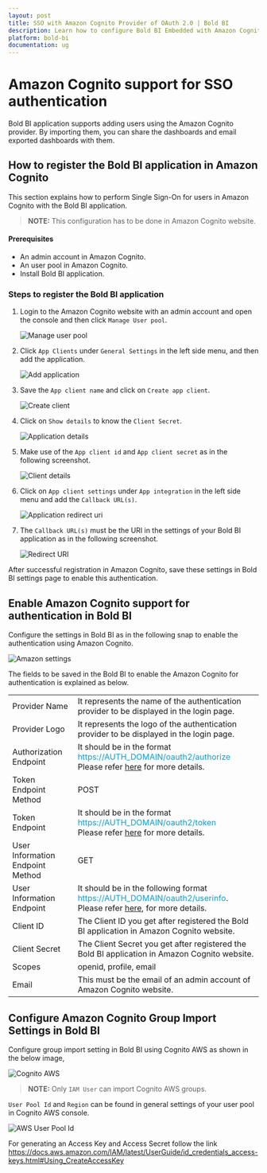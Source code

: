 ```yaml
---
layout: post
title: SSO with Amazon Cognito Provider of OAuth 2.0 | Bold BI
description: Learn how to configure Bold BI Embedded with Amazon Cognito identity provider for Single Sign-on authentication using OAuth 2.0.
platform: bold-bi
documentation: ug
---
```


# Amazon Cognito support for SSO authentication

Bold BI application supports adding users using the Amazon Cognito provider. By importing them, you can share the dashboards and email exported dashboards with them.

## How to register the Bold BI application in Amazon Cognito

This section explains how to perform Single Sign-On for users in Amazon Cognito with the Bold BI application.

> **NOTE:**  This configuration has to be done in Amazon Cognito website.

#### Prerequisites

* An admin account in Amazon Cognito.
* An user pool in Amazon Cognito.
* Install Bold BI application.

### Steps to register the Bold BI application

1. Login to the Amazon Cognito website with an admin account and open the console and then click `Manage User pool`.

    ![Manage user pool](/static/assets/embedded/site-administration/oauth-support/images/amazon-user-pool.png)

2. Click `App Clients` under `General Settings` in the left side menu, and then add the application.

    ![Add application](/static/assets/embedded/site-administration/oauth-support/images/amazonaddapp.png)

3. Save the `App client name` and click on `Create app client`.

    ![Create client](/static/assets/embedded/site-administration/oauth-support/images/amazonapp.png)

4. Click on `Show details` to know the `Client Secret`.

    ![Application details](/static/assets/embedded/site-administration/oauth-support/images/checkamazoncredential.png)

5. Make use of the `App client id` and `App client secret` as in the following screenshot.

    ![Client details](/static/assets/embedded/site-administration/oauth-support/images/amazonclientcredential.png)

6. Click on `App client settings` under `App integration` in the left side menu and add the `Callback URL(s)`.

    ![Application redirect uri](/static/assets/embedded/site-administration/oauth-support/images/amazonredirecturi.png)

7. The `Callback URL(s)` must be the URI in the settings of your Bold BI application as in the following screenshot.

    ![Redirect URI](/static/assets/embedded/site-administration/oauth-support/images/redirecturi.png)

After successful registration in Amazon Cognito, save these settings in Bold BI settings page to enable this authentication.

## Enable Amazon Cognito support for authentication in Bold BI

Configure the settings in Bold BI as in the following snap to enable the authentication using Amazon Cognito.

![Amazon settings](/static/assets/embedded/site-administration/oauth-support/images/amazon-sample-value.png)

The fields to be saved in the Bold BI to enable the Amazon Cognito for authentication is explained as below.

<table>

<tr>
<td>Provider Name</td>
<td>It represents the name of the authentication provider to be displayed in the login page.</td>
</tr>

<tr>
<td>Provider Logo</td>
<td>It represents the logo of the authentication provider to be displayed in the login page.</td>
</tr>

<tr>
<td>Authorization Endpoint</td>
<td>It should be in the format <span style="color:#0c9dd1">https://AUTH_DOMAIN/oauth2/authorize</span> <br>Please refer <a href="https://aws.amazon.com/blogs/mobile/understanding-amazon-cognito-user-pool-oauth-2-0-grants/">here</a> for more details.</td>
</tr>

<tr>
<td>Token Endpoint Method</td>
<td>POST</td>
</tr>

<tr>
<td>Token Endpoint</td>
<td>It should be in the format <span style="color:#0c9dd1">https://AUTH_DOMAIN/oauth2/token</span> <br>Please refer <a href="https://aws.amazon.com/blogs/mobile/understanding-amazon-cognito-user-pool-oauth-2-0-grants/">here</a> for more details.</td>
</tr>

<tr>
<td>User Information Endpoint Method</td>
<td>GET</td>
</tr>

<tr>
<td>User Information Endpoint</td>
<td>It should be in the following format <span style="color:#0c9dd1">https://AUTH_DOMAIN/oauth2/userinfo</span>. Please refer <a href="https://docs.aws.amazon.com/cognito/latest/developerguide/userinfo-endpoint.html">here</a>, for more details.</td>
</tr>

<tr>
<td>Client ID</td>
<td>The Client ID you get after registered the Bold BI application in Amazon Cognito website.</td>
</tr>

<tr>
<td>Client Secret</td>
<td>The Client Secret you get after registered the Bold BI application in Amazon Cognito website.</td>
</tr>

<tr>
<td>Scopes</td>
<td>openid, profile, email</td>
</tr>

<tr>
<td>Email</td>
<td>This must be the email of an admin account of Amazon Cognito website.</td>
</tr>

</table>

## Configure Amazon Cognito Group Import Settings in Bold BI

Configure group import setting in Bold BI using Cognito AWS as shown in the below image,

![Cognito AWS](/static/assets/embedded/site-administration/oauth-support/images/AWS-group.png)

> **NOTE:**  Only `IAM User` can import Cognito AWS groups.

`User Pool Id` and `Region` can be found in general settings of your user pool in Cognito AWS console.

![AWS User Pool Id](/static/assets/embedded/site-administration/oauth-support/images/AWS-userpool.png)

For generating an Access Key and Access Secret follow the link https://docs.aws.amazon.com/IAM/latest/UserGuide/id_credentials_access-keys.html#Using_CreateAccessKey